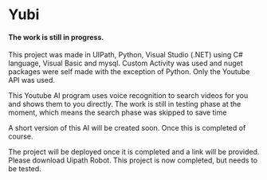 # Yubi
<h4><strong>The work is still in progress.</strong></h4> 
<p>This project was made in UIPath, Python, Visual Studio (.NET) using C# language, Visual Basic and mysql. Custom Activity was used and nuget packages were self made with the exception of Python. Only the Youtube API was used.</p>

<p> This Youtube AI program uses voice recognition to search videos for you and shows them to you directly. The work is still in testing phase at the moment, which means the search phase was skipped to save time</p>
<p> A short version of this AI will be created soon. Once this is completed of course. </p>
<p> The project will be deployed once it is completed and a link will be provided. Please download Uipath Robot. This project is now completed, but needs to be tested. </p>
